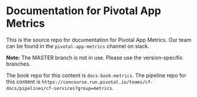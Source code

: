 # Documentation for Pivotal App Metrics

This is the source repo for documentation for Pivotal App Metrics. Our team can be
found in the `pivotal-app-metrics` channel on slack.

<strong>Note:</strong> The MASTER branch is not in use. Please use the version-specific branches.

The book repo for this content is `docs-book-metrics`.
The pipeline repo for this content is `https://concourse.run.pivotal.io/teams/cf-docs/pipelines/cf-services?group=metrics`.
